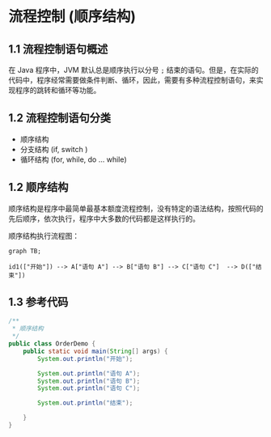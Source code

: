 # 流程控制 (顺序结构)

## 1.1 流程控制语句概述

在 Java 程序中，JVM 默认总是顺序执行以分号 `;` 结束的语句。但是，在实际的代码中，程序经常需要做条件判断、循环，因此，需要有多种流程控制语句，来实现程序的跳转和循环等功能。

## 1.2 流程控制语句分类

- 顺序结构
- 分支结构 (if,  switch )
- 循环结构 (for,  while,  do ... while)

## 1.2 顺序结构

顺序结构是程序中最简单最基本额度流程控制，没有特定的语法结构，按照代码的先后顺序，依次执行，程序中大多数的代码都是这样执行的。

顺序结构执行流程图：

```mermaid
graph TB;

id1(["开始"]) --> A["语句 A"] --> B["语句 B"] --> C["语句 C"]  --> D(["结束"])
```

## 1.3 参考代码

```java
/**
 * 顺序结构
 */
public class OrderDemo {
    public static void main(String[] args) {
        System.out.println("开始");

        System.out.println("语句 A");
        System.out.println("语句 B");
        System.out.println("语句 C");

        System.out.println("结束");

    }
}
```

